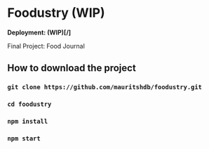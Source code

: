 # Foodustry (WIP)

**Deployment: (WIP)[/]**

Final Project: Food Journal

## How to download the project

### `git clone https://github.com/mauritshdb/foodustry.git`

### `cd foodustry`

### `npm install`

### `npm start`
